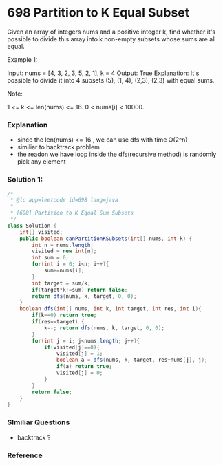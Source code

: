 # 698 Partition to K Equal Subset
Given an array of integers nums and a positive integer k, find whether it's possible to divide this array into k non-empty subsets whose sums are all equal.

 

Example 1:

Input: nums = [4, 3, 2, 3, 5, 2, 1], k = 4
Output: True
Explanation: It's possible to divide it into 4 subsets (5), (1, 4), (2,3), (2,3) with equal sums.
 

Note:

1 <= k <= len(nums) <= 16.
0 < nums[i] < 10000.

### Explanation
- since the len(nums) <= 16 , we can use dfs with time O(2^n)
- similiar to backtrack problem
- the readon we have loop inside the dfs(recursive method) is randomly pick any element

### Solution 1:
```java
/*
 * @lc app=leetcode id=698 lang=java
 *
 * [698] Partition to K Equal Sum Subsets
 */
class Solution {
    int[] visited;
    public boolean canPartitionKSubsets(int[] nums, int k) {
        int n = nums.length;
        visited = new int[n];
        int sum = 0;
        for(int i = 0; i<n; i++){
            sum+=nums[i];
        }
        int target = sum/k;
        if(target*k!=sum) return false;
        return dfs(nums, k, target, 0, 0);
    }
    boolean dfs(int[] nums, int k, int target, int res, int i){
        if(k==0) return true;
        if(res==target) {
            k--; return dfs(nums, k, target, 0, 0);
        }
        for(int j = i; j<nums.length; j++){
            if(visited[j]==0){
                visited[j] = 1;
                boolean a = dfs(nums, k, target, res+nums[j], j);
                if(a) return true;
                visited[j] = 0;
            }
        }
        return false;
    }
}
```

### SImiliar Questions
- backtrack ?

### Reference
